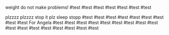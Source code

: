 weight do not make problems!
#test
#test
#test
#test
#test
#test
#test

plzzzz
plzzzz
stop it plz
sleep
stopp
#test
#test
#test
#test
#test
#test
#test
#test
#test
For Angela
#test
#test
#test
#test
#test
#test
#test
#test
#test
#test
#test
#test
#test
#test
#test
#test
#test
